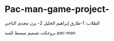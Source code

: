 # Pac-man-game-project-

الطلاب:
1-طارق إبراهيم الخليل
2- يزن مجدي الناجي

بروجكت تصميم مبسط للعبه pac-man
